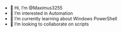 - 👋 Hi, I’m @Maximus3255
- 👀 I’m interested in Automation
- 🌱 I’m currently learning about Windows PowerShell
- 💞️ I’m looking to collaborate on scripts 


<!---
Maximus3255/Maximus3255 is a ✨ special ✨ repository because its `README.md` (this file) appears on your GitHub profile.
You can click the Preview link to take a look at your changes.
--->
